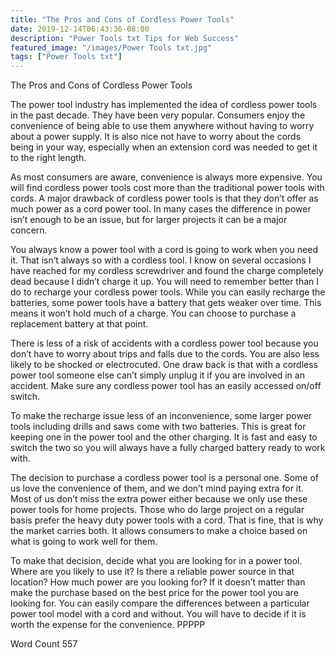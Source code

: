 ```yaml
---
title: "The Pros and Cons of Cordless Power Tools"
date: 2019-12-14T06:43:36-08:00
description: "Power Tools txt Tips for Web Success"
featured_image: "/images/Power Tools txt.jpg"
tags: ["Power Tools txt"]
---
```


The Pros and Cons of Cordless Power Tools

The power tool industry has implemented the idea of cordless power tools in the past decade. They have been very popular. Consumers enjoy the convenience of being able to use them anywhere without having to worry about a power supply. It is also nice not have to worry about the cords being in your way, especially when an extension cord was needed to get it to the right length.

As most consumers are aware, convenience is always more expensive. You will find cordless power tools cost more than the traditional power tools with cords. A major drawback of cordless power tools is that they don’t offer as much power as a cord power tool. In many cases the difference in power isn’t enough to be an issue, but for larger projects it can be a major concern.

You always know a power tool with a cord is going to work when you need it. That isn’t always so with a cordless tool. I know on several occasions I have reached for my cordless screwdriver and found the charge completely dead because I didn’t charge it up. You will need to remember better than I do to recharge your cordless power tools. While you can easily recharge the batteries, some power tools have a battery that gets weaker over time. This means it won’t hold much of a charge. You can choose to purchase a replacement battery at that point.

There is less of a risk of accidents with a cordless power tool because you don’t have to worry about trips and falls due to the cords. You are also less likely to be shocked or electrocuted. One draw back is that with a cordless power tool someone else can’t simply unplug it if you are involved in an accident. Make sure any cordless power tool has an easily accessed on/off switch. 

To make the recharge issue less of an inconvenience, some larger power tools including drills and saws come with two batteries. This is great for keeping one in the power tool and the other charging. It is fast and easy to switch the two so you will always have a fully charged battery ready to work with. 

The decision to purchase a cordless power tool is a personal one. Some of us love the convenience of them, and we don’t mind paying extra for it. Most of us don’t miss the extra power either because we only use these power tools for home projects. Those who do large project on a regular basis prefer the heavy duty power tools with a cord. That is fine, that is why the market carries both. It allows consumers to make a choice based on what is going to work well for them. 

To make that decision, decide what you are looking for in a power tool. Where are you likely to use it? Is there a reliable power source in that location? How much power are you looking for? If it doesn’t matter than make the purchase based on the best price for the power tool you are looking for. You can easily compare the differences between a particular power tool model with a cord and without. You will have to decide if it is worth the expense for the convenience. 
PPPPP

Word Count 557


